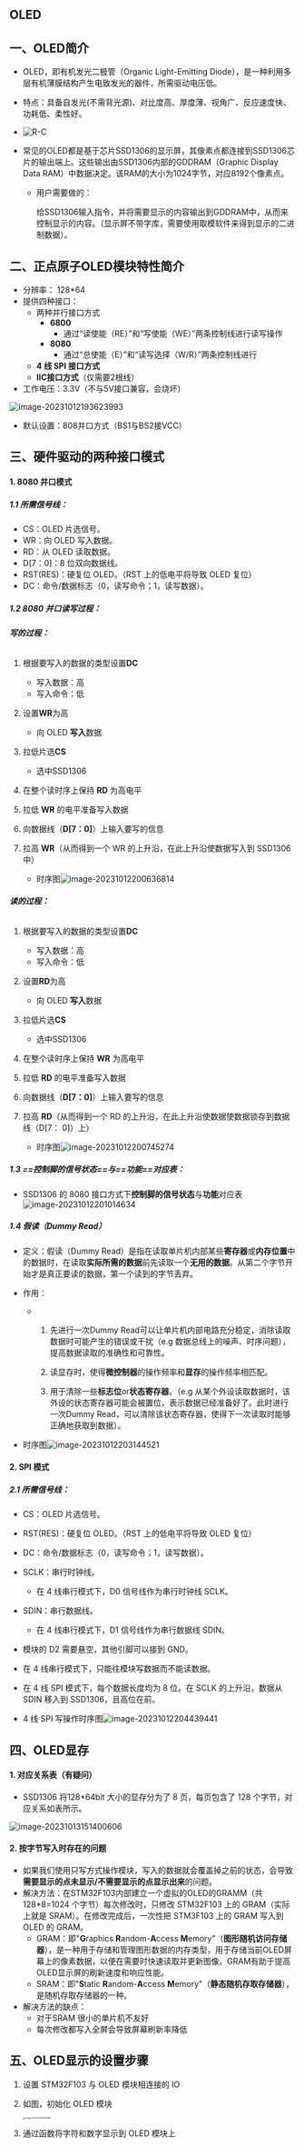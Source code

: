 ## OLED
## 一、OLED简介

* OLED，即有机发光二极管（Organic Light-Emitting Diode），是一种利用多层有机薄膜结构产生电致发光的器件，所需驱动电压低。

* 特点：具备自发光(不需背光源)、对比度高、厚度薄、视角广、反应速度快、功耗低、柔性好。

* ![R-C](https://raw.githubusercontent.com/undefined-0/image-store/main/PicGo/202310121657639.jpg)

* 常见的OLED都是基于芯片SSD1306的显示屏，其像素点都连接到SSD1306芯片的输出端上。这些输出由SSD1306内部的GDDRAM（Graphic Display Data RAM）中数据决定。该RAM的大小为1024字节，对应8192个像素点。

  * 用户需要做的：

    给SSD1306输入指令，并将需要显示的内容输出到GDDRAM中，从而来控制显示的内容。（显示屏不带字库，需要使用取模软件来得到显示的二进制数据）。
    
## 二、正点原子OLED模块特性简介

* 分辨率： 128*64
* 提供四种接口：
  * 两种并行接口方式
    * **6800**
      * 通过“读使能（RE）”和“写使能（WE）”两条控制线进行读写操作
    * **8080**
      * 通过“总使能（E）”和“读写选择（W/R）”两条控制线进行
  * **4 线 SPI 接口方式**
  * **IIC接口方式**（仅需要2根线）
* 工作电压：3.3V（不与5V接口兼容，会烧坏）

![image-20231012193623993](https://raw.githubusercontent.com/undefined-0/image-store/main/PicGo/202310131555310.png)

* 默认设置：808并口方式（BS1与BS2接VCC）

## 三、硬件驱动的两种接口模式

#### 1. 8080 并口模式

##### **1.1 所需信号线：**

* CS：OLED 片选信号。 
* WR：向 OLED 写入数据。 
* RD：从 OLED 读取数据。 
* D[7：0]：8 位双向数据线。 
* RST(RES)：硬复位 OLED。（RST 上的低电平将导致 OLED 复位） 
* DC：命令/数据标志（0，读写命令；1，读写数据）。

##### **1.2  8080 并口读写过程**：

###### **写的过程：**

1. 根据要写入的数据的类型设置**DC**
   * 写入数据：高
   * 写入命令：低
2. 设置**WR**为高
   * 向 OLED **写入**数据
3. 拉低片选**CS**

   * 选中SSD1306
4. 在整个读时序上保持 **RD** 为高电平
5. 拉低 **WR** 的电平准备写入数据
6. 向数据线（**D[7：0]**）上输入要写的信息
7. 拉高 **WR**（从而得到一个 WR 的上升沿，在此上升沿使数据写入到 SSD1306 中）
   * 时序图![image-20231012200636814](https://raw.githubusercontent.com/undefined-0/image-store/main/PicGo/202310131555312.png)

###### **读的过程：**

1. 根据要写入的数据的类型设置**DC**
   * 写入数据：高
   * 写入命令：低
2. 设置**RD**为高
   * 向 OLED **写入**数据
3. 拉低片选**CS**

   * 选中SSD1306
4. 在整个读时序上保持 **WR** 为高电平
5. 拉低 **RD** 的电平准备写入数据
6. 向数据线（**D[7：0]**）上输入要写的信息
7. 拉高 **RD**（从而得到一个 RD 的上升沿，在此上升沿使数据使数据锁存到数据线（D[7： 0]）上）
   * 时序图![image-20231012200745274](https://raw.githubusercontent.com/undefined-0/image-store/main/PicGo/202310131555313.png)

##### 1.3  ==控制脚的信号状态==与==功能==对应表：

* SSD1306 的 8080 接口方式下**控制脚的信号状态**与**功能**对应表![image-20231012201014634](https://raw.githubusercontent.com/undefined-0/image-store/main/PicGo/202310131555314.png)

##### 1.4 假读（Dummy Read）

* 定义：假读（Dummy Read）是指在读取单片机内部某些**寄存器**或**内存位置**中的数据时，在读取**实际所需的数据**前先读取一个**无用的数据**。从第二个字节开始才是真正要读的数据，第一个读到的字节丢弃。

* 作用：

  * 1. 先进行一次Dummy Read可以让单片机内部电路充分稳定，消除读取数据时可能产生的错误或干扰（e.g 数据总线上的噪声、时序问题），提高数据读取的准确性和可靠性。

    2. 读显存时，使得**微控制器**的操作频率和**显存**的操作频率相匹配。

    3. 用于清除一些**标志位**or**状态寄存器**。（e.g 从某个外设读取数据时，该外设的状态寄存器可能会被置位，表示数据已经准备好了。此时进行一次Dummy Read，可以清除该状态寄存器，使得下一次读取时能够正确地获取到数据）。
    

* 时序图![image-20231012203144521](https://raw.githubusercontent.com/undefined-0/image-store/main/PicGo/202310131555316.png)

#### 2. SPI 模式

##### **2.1 所需信号线：**

* CS：OLED 片选信号。

*  RST(RES)：硬复位 OLED。（RST 上的低电平将导致 OLED 复位） 

*  DC：命令/数据标志（0，读写命令；1，读写数据）。 

* SCLK：串行时钟线。

  * 在 4 线串行模式下，D0 信号线作为串行时钟线 SCLK。 

* SDIN：串行数据线。

  * 在 4 线串行模式下，D1 信号线作为串行数据线 SDIN。 

* 模块的 D2 需要悬空，其他引脚可以接到 GND。

  

* 在 4 线串行模式下，只能往模块写数据而不能读数据。

* 在 4 线 SPI 模式下，每个数据长度均为 8 位。在 SCLK 的上升沿，数据从 SDIN 移入到 SSD1306，且高位在前。



* 4 线 SPI 写操作时序图![image-20231012204439441](https://raw.githubusercontent.com/undefined-0/image-store/main/PicGo/202310131555317.png)

## 四、OLED显存

 #### 1. 对应关系表（有疑问）

* SSD1306 将128*64bit 大小的显存分为了 8 页，每页包含了 128 个字节，对应关系如表所示。

![image-20231013151400606](https://raw.githubusercontent.com/undefined-0/image-store/main/PicGo/202310131555318.png)

#### 2. 按字节写入时存在的问题

* 如果我们使用只写方式操作模块，写入的数据就会覆盖掉之前的状态，会导致**需要显示的点未显示/不需要显示的点显示出来**的问题。
* 解决方法：在STM32F103内部建立一个虚拟的OLED的GRAMM（共128*8=1024 个字节）每次修改时，只修改 STM32F103 上的 GRAM（实际上就是 SRAM）。在修改完成后，一次性把 STM3F103 上的 GRAM 写入到 OLED 的 GRAM。
  * GRAM：即"**G**raphics **R**andom-**A**ccess **M**emory"（**图形随机访问存储器**），是一种用于存储和管理图形数据的内存类型，用于存储当前OLED屏幕上的像素数据，以便在需要时快速读取并更新图像。GRAM有助于提高OLED显示屏的刷新速度和响应性能。
  * SRAM：即"**S**tatic **R**andom-**A**ccess **M**emory"（**静态随机存取存储器**），是随机存取存储器的一种。
* 解决方法的缺点：
  * 对于SRAM 很小的单片机不友好
  * 每次修改都写入全屏会导致屏幕刷新率降低

## 五、OLED显示的设置步骤

1. 设置 STM32F103 与 OLED 模块相连接的 IO

2. 如图，初始化 OLED 模块

   <img src="https://raw.githubusercontent.com/undefined-0/image-store/main/PicGo/202310131632408.png" alt="image-20231013161503874" style="zoom:25%;" />

3. 通过函数将字符和数字显示到 OLED 模块上



